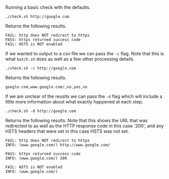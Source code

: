 Running a basic check with the defaults.

```
./check.sh http://google.com
```

Returns the following results.

```
FAIL: http does NOT redirect to https
PASS: https returned success code
FAIL: HSTS is NOT enabled
```

If we wanted to output to a csv file we can pass the `-c` flag. Note that this is what `batch.sh` does as well as a few other processing details.

```
./check.sh -c http://google.com
```

Returns the following results.

```
google.com,www.google.com/,no,yes,no
```

If we are unclear of the reuslts we can pass the `-d` flag which will include a little more information about what exactly happened at each step.

`./check.sh -d http://google.com`

Returns the following results. Note that this shows the URL that was redirected to as well as the HTTP response code in this case '200', and any HSTS headers that were set in this case HSTS was not set.
```
FAIL: http does NOT redirect to https
INFO: (www.google.com/) http://www.google.com/

PASS: https returned success code
INFO: (www.google.com/) 200

FAIL: HSTS is NOT enabled
INFO: (www.google.com/)
```
